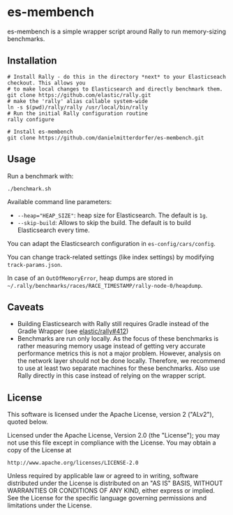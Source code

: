 es-membench
===========

es-membench is a simple wrapper script around Rally to run memory-sizing benchmarks.

Installation
------------

```
# Install Rally - do this in the directory *next* to your Elasticseach checkout. This allows you 
# to make local changes to Elasticsearch and directly benchmark them.
git clone https://github.com/elastic/rally.git
# make the 'rally' alias callable system-wide
ln -s $(pwd)/rally/rally /usr/local/bin/rally
# Run the initial Rally configuration routine
rally configure

# Install es-membench
git clone https://github.com/danielmitterdorfer/es-membench.git
```

Usage
-----

Run a benchmark with:

```
./benchmark.sh
```

Available command line parameters:

* `--heap="HEAP_SIZE"`: heap size for Elasticsearch. The default is `1g`.
* `--skip-build`: Allows to skip the build. The default is to build Elasticsearch every time.

You can adapt the Elasticsearch configuration in `es-config/cars/config`.

You can change track-related settings (like index settings) by modifying `track-params.json`.

In case of an `OutOfMemoryError`, heap dumps are stored in `~/.rally/benchmarks/races/RACE_TIMESTAMP/rally-node-0/heapdump`.

Caveats
-------

* Building Elasticsearch with Rally still requires Gradle instead of the Gradle Wrapper (see [elastic/rally#412](https://github.com/elastic/rally/issues/412))
* Benchmarks are run only locally. As the focus of these benchmarks is rather measuring memory usage instead of getting very accurate performance metrics this is not a major problem. However, analysis on the network layer should not be done locally. Therefore, we recommend to use at least two separate machines for these benchmarks. Also use Rally directly in this case instead of relying on the wrapper script. 

License
-------
 
This software is licensed under the Apache License, version 2 ("ALv2"), quoted below.

Licensed under the Apache License, Version 2.0 (the "License"); you may not
use this file except in compliance with the License. You may obtain a copy of
the License at

    http://www.apache.org/licenses/LICENSE-2.0

Unless required by applicable law or agreed to in writing, software
distributed under the License is distributed on an "AS IS" BASIS, WITHOUT
WARRANTIES OR CONDITIONS OF ANY KIND, either express or implied. See the
License for the specific language governing permissions and limitations under
the License.

